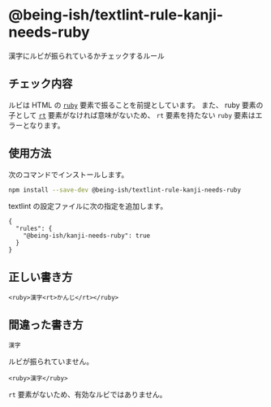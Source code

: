 # @being-ish/textlint-rule-kanji-needs-ruby

漢字にルビが振られているかチェックするルール

## チェック内容

ルビは HTML の [`ruby`](https://developer.mozilla.org/ja/docs/Web/HTML/Reference/Elements/ruby) 要素で振ることを前提としています。
また、 ruby 要素の子として [`rt`](https://developer.mozilla.org/ja/docs/Web/HTML/Reference/Elements/rt) 要素がなければ意味がないため、 `rt` 要素を持たない `ruby` 要素はエラーとなります。

## 使用方法

次のコマンドでインストールします。

```sh
npm install --save-dev @being-ish/textlint-rule-kanji-needs-ruby
```

textlint の設定ファイルに次の指定を追加します。

```json:.textlintrc
{
  "rules": {
    "@being-ish/kanji-needs-ruby": true
  }
}
```

## 正しい書き方

```
<ruby>漢字<rt>かんじ</rt></ruby>
```

## 間違った書き方

```
漢字
```

ルビが振られていません。

```
<ruby>漢字</ruby>
```

`rt` 要素がないため、有効なルビではありません。
